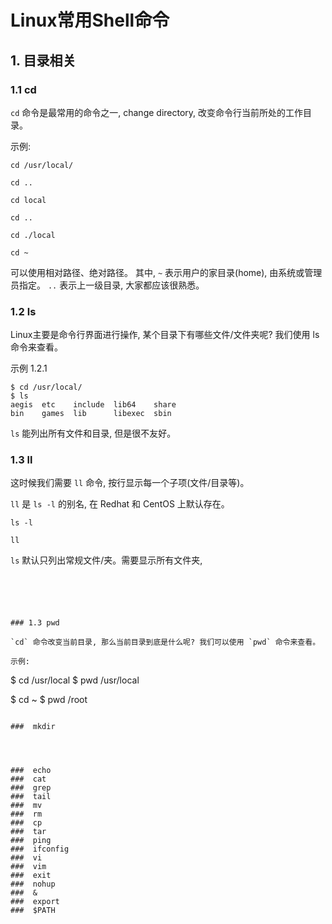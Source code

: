 # Linux常用Shell命令

## 1. 目录相关

### 1.1 cd

`cd` 命令是最常用的命令之一, change directory, 改变命令行当前所处的工作目录。

示例:

```
cd /usr/local/

cd ..

cd local

cd ..

cd ./local

cd ~

```

可以使用相对路径、绝对路径。 其中, `~` 表示用户的家目录(home), 由系统或管理员指定。 `..` 表示上一级目录, 大家都应该很熟悉。


### 1.2 ls

Linux主要是命令行界面进行操作, 某个目录下有哪些文件/文件夹呢? 我们使用 ls 命令来查看。

示例 1.2.1

```
$ cd /usr/local/
$ ls
aegis  etc    include  lib64    share
bin    games  lib      libexec  sbin

```

`ls` 能列出所有文件和目录, 但是很不友好。 


### 1.3 ll

这时候我们需要 `ll` 命令, 按行显示每一个子项(文件/目录等)。

`ll` 是 `ls -l` 的别名, 在 Redhat 和 CentOS 上默认存在。


```
ls -l

ll
```


`ls` 默认只列出常规文件/夹。需要显示所有文件夹, 




```





### 1.3 pwd

`cd` 命令改变当前目录, 那么当前目录到底是什么呢? 我们可以使用 `pwd` 命令来查看。

示例:

```
$ cd /usr/local
$ pwd
/usr/local

$ cd ~
$ pwd
/root

```

###  mkdir




###  echo
###  cat
###  grep
###  tail
###  mv
###  rm
###  cp
###  tar
###  ping
###  ifconfig
###  vi
###  vim
###  exit
###  nohup
###  &
###  export
###  $PATH




